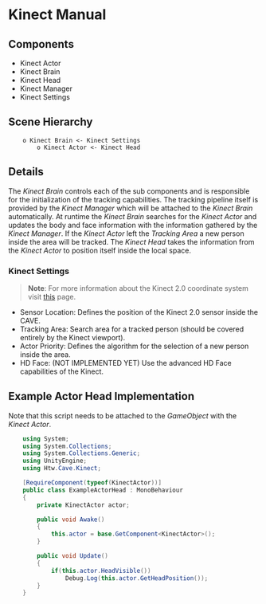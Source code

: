 # Kinect Manual

## Components
* Kinect Actor
* Kinect Brain
* Kinect Head
* Kinect Manager
* Kinect Settings

## Scene Hierarchy
```
	o Kinect Brain <- Kinect Settings
		o Kinect Actor <- Kinect Head
```

## Details
The *Kinect Brain* controls each of the sub components and is responsible
for the initialization of the tracking capabilities. The tracking pipeline itself
is provided by the *Kinect Manager* which will be attached to the *Kinect Brain*
automatically. At runtime the *Kinect Brain* searches for the *Kinect Actor* and
updates the body and face information with the information gathered by the *Kinect Manager*.
If the *Kinect Actor* left the *Tracking Area* a new person inside the area will be tracked.
The *Kinect Head* takes the information from the *Kinect Actor* to position itself inside the
local space.

### Kinect Settings
> **Note**: For more information about the Kinect 2.0 coordinate system visit
[this](https://medium.com/@lisajamhoury/understanding-kinect-v2-joints-and-coordinate-system-4f4b90b9df16) page.

* Sensor Location: Defines the position of the Kinect 2.0 sensor inside the CAVE.
* Tracking Area: Search area for a tracked person (should be covered entirely by the Kinect viewport).
* Actor Priority: Defines the algorithm for the selection of a new person inside the area.
* HD Face: (NOT IMPLEMENTED YET) Use the advanced HD Face capabilities of the Kinect.

## Example Actor Head Implementation
Note that this script needs to be attached to the *GameObject* with the *Kinect Actor*.

```c#
	using System;
	using System.Collections;
	using System.Collections.Generic;
	using UnityEngine;
	using Htw.Cave.Kinect;

	[RequireComponent(typeof(KinectActor))]
    public class ExampleActorHead : MonoBehaviour
    {
		private KinectActor actor;

		public void Awake()
		{
			this.actor = base.GetComponent<KinectActor>();
		}

		public void Update()
		{
			if(this.actor.HeadVisible())
				Debug.Log(this.actor.GetHeadPosition());
		}
    }
```
